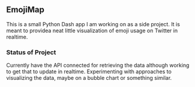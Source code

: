 ## EmojiMap

This is a small Python Dash app I am working on as a side project. It is meant to providea neat little visualization of emoji usage on Twitter in realtime.

### Status of Project
Currently have the API connected for retrieving the data although working to get that to update in realtime. Experimenting with approaches to visualizing the data, maybe on a bubble chart or something similar.
